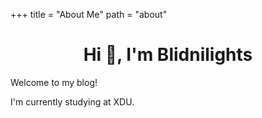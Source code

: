+++
title = "About Me"
path = "about"

<h1 align="center">Hi 👋, I'm Blidnilights</h1>

Welcome to my blog!

I'm currently studying at XDU.



